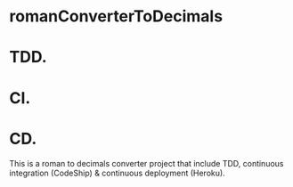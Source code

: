 # romanConverterToDecimals
# TDD.
# CI.
# CD.
This is a roman to decimals converter project that include TDD, continuous integration (CodeShip) &amp; continuous deployment (Heroku).
